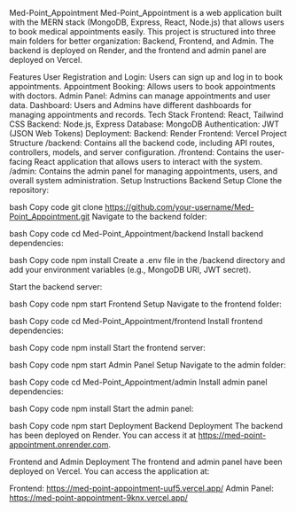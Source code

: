 Med-Point_Appointment
Med-Point_Appointment is a web application built with the MERN stack (MongoDB, Express, React, Node.js) that allows users to book medical appointments easily. This project is structured into three main folders for better organization: Backend, Frontend, and Admin. The backend is deployed on Render, and the frontend and admin panel are deployed on Vercel.

Features
User Registration and Login: Users can sign up and log in to book appointments.
Appointment Booking: Allows users to book appointments with doctors.
Admin Panel: Admins can manage appointments and user data.
Dashboard: Users and Admins have different dashboards for managing appointments and records.
Tech Stack
Frontend: React, Tailwind CSS
Backend: Node.js, Express
Database: MongoDB
Authentication: JWT (JSON Web Tokens)
Deployment:
Backend: Render
Frontend: Vercel
Project Structure
/backend: Contains all the backend code, including API routes, controllers, models, and server configuration.
/frontend: Contains the user-facing React application that allows users to interact with the system.
/admin: Contains the admin panel for managing appointments, users, and overall system administration.
Setup Instructions
Backend Setup
Clone the repository:

bash
Copy code
git clone https://github.com/your-username/Med-Point_Appointment.git
Navigate to the backend folder:

bash
Copy code
cd Med-Point_Appointment/backend
Install backend dependencies:

bash
Copy code
npm install
Create a .env file in the /backend directory and add your environment variables (e.g., MongoDB URI, JWT secret).

Start the backend server:

bash
Copy code
npm start
Frontend Setup
Navigate to the frontend folder:

bash
Copy code
cd Med-Point_Appointment/frontend
Install frontend dependencies:

bash
Copy code
npm install
Start the frontend server:

bash
Copy code
npm start
Admin Panel Setup
Navigate to the admin folder:

bash
Copy code
cd Med-Point_Appointment/admin
Install admin panel dependencies:

bash
Copy code
npm install
Start the admin panel:

bash
Copy code
npm start
Deployment
Backend Deployment
The backend has been deployed on Render. You can access it at https://med-point-appointment.onrender.com.

Frontend and Admin Deployment
The frontend and admin panel have been deployed on Vercel. You can access the application at:

Frontend: https://med-point-appointment-uuf5.vercel.app/
Admin Panel: https://med-point-appointment-9knx.vercel.app/
